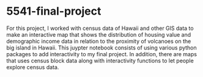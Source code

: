 # 5541-final-project

For this project, I worked with census data of Hawaii and other GIS data to make an interactive map that shows the distribution of housing value and demographic income data in relation to the proximity of volcanoes on the big island in Hawaii. This juypter notebook consists of using various python packages to add interactivity to my final project. In addition, there are maps that uses census block data along with interactivity functions to let people explore census data.  
